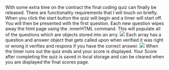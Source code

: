 With some extra time on the contract the final coding quiz can finally be released. There are functionality requirements that I will touch on briefly.
When you click the start button the quiz will begin and a timer will start off. You will then be presented with the first question. 
Each new question wipes away the html page using the .innerHTML command. This will populate all of the questions which are objects stored into an arry.
<img src=./assets/images/questions-ss.png>
Each array has a question and answer object that gets called upon when verified it was right or wrong it verifies and respons if you have the correct
answer.
<img src=./assets/images/answers-ss.png>
When the timer runs out the quiz ends and your score is displayed.
Your Score after completing the quiz is saved in local storage and can be cleared when you are displayed the final scores page. 